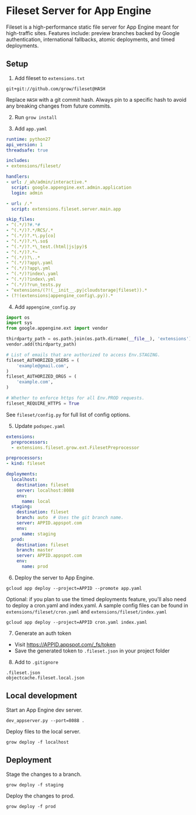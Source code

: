 # Fileset Server for App Engine

Fileset is a high-performance static file server for App Engine meant for high-traffic sites. Features include: preview branches backed by Google authentication, international fallbacks, atomic deployments, and timed deployments.

## Setup

1) Add fileset to `extensions.txt`

```
git+git://github.com/grow/fileset@HASH
```

Replace `HASH` with a git commit hash. Always pin to a specific hash to avoid
any breaking changes from future commits.

2) Run `grow install`

3) Add `app.yaml`

```yaml
runtime: python27
api_version: 1
threadsafe: true

includes:
- extensions/fileset/

handlers:
- url: /_ah/admin/interactive.*
  script: google.appengine.ext.admin.application
  login: admin

- url: /.*
  script: extensions.fileset.server.main.app

skip_files:
- ^(.*/)?#.*#
- ^(.*/)?.*/RCS/.*
- ^(.*/)?.*\.py[co]
- ^(.*/)?.*\.so$
- ^(.*/)?.*\_test.(html|js|py)$
- ^(.*/)?.*~
- ^(.*/)?\..*
- ^(.*/)?app\.yaml
- ^(.*/)?app\.yml
- ^(.*/)?index\.yaml
- ^(.*/)?index\.yml
- ^(.*/)?run_tests.py
- ^extensions/(?!(__init__.py|cloudstorage|fileset)).*
- (?!(extensions|appengine_config\.py)).*
```

4) Add `appengine_config.py`

```python
import os
import sys
from google.appengine.ext import vendor

thirdparty_path = os.path.join(os.path.dirname(__file__), 'extensions')
vendor.add(thirdparty_path)

# List of emails that are authorized to access Env.STAGING.
fileset_AUTHORIZED_USERS = (
    'example@gmail.com',
)
fileset_AUTHORIZED_ORGS = (
    'example.com',
)

# Whether to enforce https for all Env.PROD requests.
fileset_REQUIRE_HTTPS = True
```

See `fileset/config.py` for full list of config options.

5) Update `podspec.yaml`

```yaml
extensions:
  preprocessors:
  - extensions.fileset.grow.ext.FilesetPreprocessor

preprocessors:
- kind: fileset

deployments:
  localhost:
    destination: fileset
    server: localhost:8088
    env:
      name: local
  staging:
    destination: fileset
    branch: auto  # Uses the git branch name.
    server: APPID.appspot.com
    env:
      name: staging
  prod:
    destination: fileset
    branch: master
    server: APPID.appspot.com
    env:
      name: prod
```

6) Deploy the server to App Engine.

```
gcloud app deploy --project=APPID --promote app.yaml
```

Optional: if you plan to use the timed deployments feature, you'll also need to
deploy a cron.yaml and index.yaml. A sample config files can be found in
`extensions/fileset/cron.yaml` and `extensions/fileset/index.yaml`

```
gcloud app deploy --project=APPID cron.yaml index.yaml
```

7) Generate an auth token

* Visit https://APPID.appspot.com/_fs/token
* Save the generated token to `.fileset.json` in your project folder

8) Add to `.gitignore`

```
.fileset.json
objectcache.fileset.local.json
```


## Local development

Start an App Engine dev server.

```
dev_appserver.py --port=8088 .
```

Deploy files to the local server.

```
grow deploy -f localhost
```


## Deployment

Stage the changes to a branch.

```
grow deploy -f staging
```

Deploy the changes to prod.

```
grow deploy -f prod
```
